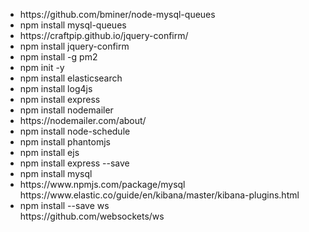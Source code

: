 <ul>
<li>https://github.com/bminer/node-mysql-queues</li>
<li>npm install mysql-queues</li>
<li>https://craftpip.github.io/jquery-confirm/</li>
<li>npm install jquery-confirm</li>
<li>npm install -g pm2 </li>
<li>npm init -y </li>
<li>npm install elasticsearch </li>
<li>npm install log4js </li>
<li>npm install express </li>
<li>npm install nodemailer  </li>
<li>https://nodemailer.com/about/  </li>
<li>npm install node-schedule   </li>
<li>npm install phantomjs   </li>
<li>npm install ejs  </li>
<li>npm install express --save  </li>
<li>npm install mysql  </li>
<li>https://www.npmjs.com/package/mysql  </li>
 	https://www.elastic.co/guide/en/kibana/master/kibana-plugins.html <br />
<li>npm install --save ws </li>
<span>https://github.com/websockets/ws</span>
</ul>